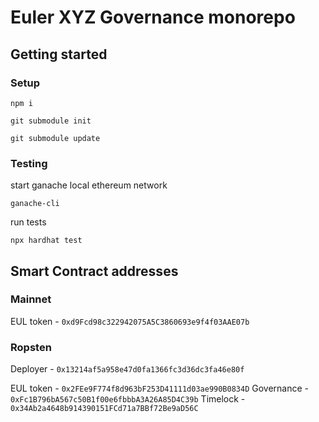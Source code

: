 # Euler XYZ Governance monorepo

## Getting started

### Setup

```
npm i
```

```
git submodule init

git submodule update
```

### Testing

start ganache local ethereum network
```
ganache-cli
```

run tests
```
npx hardhat test 

```



## Smart Contract addresses

### Mainnet 

EUL token - `0xd9Fcd98c322942075A5C3860693e9f4f03AAE07b`


### Ropsten 

Deployer - `0x13214af5a958e47d0fa1366fc3d36dc3fa46e80f`

EUL token - `0x2FEe9F774f8d963bF253D41111d03ae990B0834D`
Governance - `0xFc1B796bA567c50B1f00e6fbbbA3A26A85D4C39b`
Timelock - `0x34Ab2a4648b914390151FCd71a7BBf72Be9aD56C`